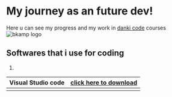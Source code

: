 # My journey as an future dev!
Here u can see my progress and my work in [danki code](dankicode.com) courses
![bkamp logo](https://i.imgur.com/7WrjBhS.jpeg)

## Softwares that i use for coding
1. 
|Visual Studio code|  [click here to download](https://code.visualstudio.com/)|
|------------------|--|
|                  |  |
